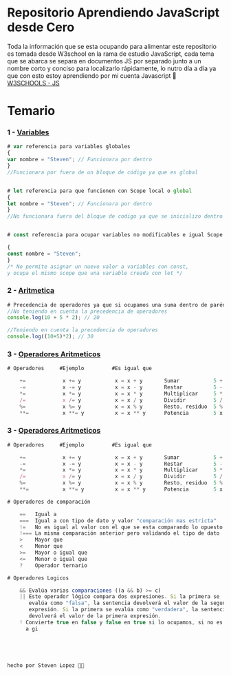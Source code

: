 # Repositorio Aprendiendo JavaScript desde Cero

Toda la información que se esta ocupando para alimentar este repositorio es tomada desde W3school en la rama de estudio JavaScript, cada tema que se abarca se separa en documentos JS por separado junto a un nombre corto y conciso para localizarlo rápidamente, lo nutro día a día ya que con esto estoy aprendiendo por mi cuenta Javascript 🤯  
[W3SCHOOLS - JS](https://www.w3schools.com/js/default.asp)  

# Temario
### 1 - [Variables](https://www.w3schools.com/js/js_variables.asp)  


```javascript
# var referencia para variables globales
{
var nombre = "Steven"; // Funcionara por dentro
}
//Funcionara por fuera de un bloque de código ya que es global


# let referencia para que funcionen con Scope local o global
{
let nombre = "Steven"; // Funcionara por dentro
}
//No funcionara fuera del bloque de codigo ya que se inicializo dentro del bloque


# const referencia para ocupar variables no modificables e igual Scope que let

{
const nombre = "Steven";
}
/* No permite asignar un nuevo valor a variables con const, 
y ocupa el mismo scope que una variable creada con let */
```

### 2 - [Aritmetica](https://www.w3schools.com/js/js_arithmetic.asp) 

```javascript
# Precedencia de operadores ya que si ocupamos una suma dentro de paréntesis se ejecutara primero
//No teniendo en cuenta la precedencia de operadores
console.log(10 + 5 * 2); // 20

//Teniendo en cuenta la precedencia de operadores
console.log((10+5)*2); // 30
```

### 3 - [Operadores Aritmeticos](https://www.w3schools.com/js/js_operators.asp) 

```javascript
# Operadores     #Ejemplo         #Es igual que  

    +=            x += y           x = x + y       Sumar           5 + 5
    -=            x -= y           x = x - y       Restar          5 - 5
    *=            x *= y           x = x * y       Multiplicar     5 * 5
    /=            x /= y           x = x / y       Dividir         5 / 5
    %=            x %= y           x = x % y       Resto, residuo  5 % 5
    **=           x **= y          x = x ** y      Potencia        5 x 5 x 5 x 5 x 5 
```
### 3 - [Operadores Aritmeticos](https://www.w3schools.com/js/js_operators.asp) 

```javascript
# Operadores     #Ejemplo         #Es igual que  

    +=            x += y           x = x + y       Sumar           5 + 5
    -=            x -= y           x = x - y       Restar          5 - 5
    *=            x *= y           x = x * y       Multiplicar     5 * 5
    /=            x /= y           x = x / y       Dividir         5 / 5
    %=            x %= y           x = x % y       Resto, residuo  5 % 5
    **=           x **= y          x = x ** y      Potencia        5 x 5 x 5 x 5 x 5 

# Operadores de comparación

    ==   Igual a
    ===  Igual a con tipo de dato y valor "comparación mas estricta"
    !=   No es igual al valor con el que se esta comparando lo opuesto
    !=== La misma comparación anterior pero validando el tipo de dato
    >    Mayor que
    <    Menor que
    >=   Mayor o igual que
    <=   Menor o igual que
    ?    Operador ternario

# Operadores Logicos

    && Evalúa varias comparaciones ((a && b) >= c)
    || Este operador lógico compara dos expresiones. Si la primera se  
       evalúa como "falsa", la sentencia devolverá el valor de la segunda  
       expresión. Si la primera se evalúa como "verdadera", la sentencia 
       devolverá el valor de la primera expresión.
    ! Convierte true en false y false en true si lo ocupamos, si no es convertible
      a gi





hecho por Steven Lopez 😶‍🌫️

